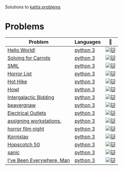 Solutions to [kattis problems](https://open.kattis.com/problems)
# Problems
| Problem | Languages | :link: |
|-|-|-|
|[Hello World!](https://open.kattis.com/problems/hello)| [python 3](https://github.com/MehrnooshZandi/kattis-solutions/blob/main/python/hello_world!.py)|[![:cat:](https://open.kattis.com/favicon)](https://open.kattis.com/problems/hello)
|[Solving for Carrots](https://open.kattis.com/problems/carrots)| [python 3](https://github.com/MehrnooshZandi/kattis-solutions/blob/main/python/solving_for_carrots.py)|[![:cat:](https://open.kattis.com/favicon)](https://open.kattis.com/problems/carrots)
|[SMIL](https://open.kattis.com/problems/smil)| [python 3](https://github.com/MehrnooshZandi/kattis-solutions/blob/main/python/smil.py)|[![:cat:](https://open.kattis.com/favicon)](https://open.kattis.com/problems/smil)
|[Horror List](https://open.kattis.com/problems/horror)| [python 3](https://github.com/MehrnooshZandi/kattis-solutions/blob/main/python/Horror%20List)|[![:cat:](https://open.kattis.com/favicon)](https://github.com/MehrnooshZandi/kattis-solutions/tree/main/python)
|[Hot Hike](https://open.kattis.com/problems/hothike)| [python 3](https://github.com/MehrnooshZandi/kattis-solutions/blob/main/python/Hot%20Hike)|[![:cat:](https://open.kattis.com/favicon)](https://github.com/MehrnooshZandi/kattis-solutions/tree/main/python)
|[Howl](https://open.kattis.com/problems/howl)| [python 3](https://github.com/MehrnooshZandi/kattis-solutions/blob/main/python/Howl)|[![:cat:](https://open.kattis.com/favicon)](https://github.com/MehrnooshZandi/kattis-solutions/tree/main/python)
|[Intergalactic Bidding]( https://open.kattis.com/problems/intergalacticbidding)| [python 3]( https://github.com/MehrnooshZandi/kattis-solutions/blob/main/python/intergalacticbidding.py)|[![:cat:](https://open.kattis.com/favicon)](https://github.com/MehrnooshZandi/kattis-solutions/tree/main/python)
|[beavergnaw](https://open.kattis.com/problems/beavergnaw )| [python 3](https://github.com/MehrnooshZandi/kattis-solutions/blob/main/python/beavergnaw.py)|[![:cat:](https://open.kattis.com/favicon)](https://github.com/MehrnooshZandi/kattis-solutions/tree/main/python)
|[Electrical Outlets](https://open.kattis.com/problems/electricaloutlets )| [python 3]( https://github.com/MehrnooshZandi/kattis-solutions/blob/main/python/electrical_outlets.py)|[![:cat:](https://open.kattis.com/favicon)](https://github.com/MehrnooshZandi/kattis-solutions/tree/main/python)
|[assigning workstations.](https://github.com/MehrnooshZandi/kattis-solutions/blob/main/python/assigning_workstations.py)| [python 3]( https://open.kattis.com/problems/workstations)|[![:cat:](https://open.kattis.com/favicon)](https://github.com/MehrnooshZandi/kattis-solutions/tree/main/python)
|[horror film night]( https://github.com/MehrnooshZandi/kattis-solutions/blob/main/python/horror_film_night.py)| [python 3](https://open.kattis.com/problems/horrorfilmnight)|[![:cat:](https://open.kattis.com/favicon)](https://github.com/MehrnooshZandi/kattis-solutions/tree/main/python)
|[Kornislav](https://github.com/MehrnooshZandi/kattis-solutions/blob/main/python/kornislav.py)| [python 3](https://open.kattis.com/problems/kornislav)|[![:cat:](https://open.kattis.com/favicon)](https://github.com/MehrnooshZandi/kattis-solutions/tree/main/python)
|[Hopscotch 50](https://github.com/MehrnooshZandi/kattis-solutions/blob/main/python/hopscotch_50.py)| [python 3](https://open.kattis.com/problems/hopscotch50)|[![:cat:](https://open.kattis.com/favicon)](https://github.com/MehrnooshZandi/kattis-solutions/tree/main/python)
|[sanic](https://github.com/MehrnooshZandi/kattis-solutions/blob/main/python/sanic.py)| [python 3](https://open.kattis.com/problems/hopscotch50)|[![:cat:]( https://open.kattis.com/problems/sanic)](https://github.com/MehrnooshZandi/kattis-solutions/tree/main/python)
|[I've Been Everywhere, Man](https://github.com/MehrnooshZandi/kattis-solutions/blob/main/python/i've_been_everywhere%2C_man.py)| [python 3](https://open.kattis.com/problems/everywhere)|[![:cat:]( https://open.kattis.com/problems/sanic)](https://github.com/MehrnooshZandi/kattis-solutions/tree/main/python)
